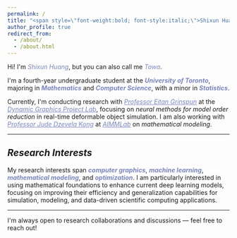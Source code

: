 ```yaml
---
permalink: /
title: "<span style=\"font-weight:bold; font-style:italic;\">Shixun Huang 黄诗迅</span>"
author_profile: true
redirect_from: 
  - /about/
  - /about.html
---
```

Hi! I'm <span style="color:#7A85C1;">*Shixun Huang*</span>, but you can also call me <span style="color:#7A85C1;">*Towa*</span>.  

I'm a fourth-year undergraduate student at the <span style="color:#7A85C1; font-weight:bold;">*University of Toronto*</span>, majoring in <span style="color:#7A85C1; font-weight:bold;">*Mathematics*</span> and <span style="color:#7A85C1; font-weight:bold;">*Computer Science*</span>, with a minor in <span style="color:#7A85C1; font-weight:bold;">*Statistics*</span>.

Currently, I'm conducting research with <a href="https://www.dgp.toronto.edu/~eitan/" style="color:#7A85C1;"><em>Professor Eitan Grinspun</em></a> at the <a href="https://www.dgp.toronto.edu/" style="color:#7A85C1;"><em>Dynamic Graphics Project Lab</em></a>, focusing on *neural methods for model order reduction* in real-time deformable object simulation. I am also working with <a href="https://www.mathematics.utoronto.ca/people/directories/all-faculty/jude-kong" style="color:#7A85C1;"><em>Professor Jude Dzevela Kong</em></a> at <a href="https://aimmlab.org/" style="color:#7A85C1;"><em>AIMMLab</em></a> on *mathematical modeling*.

---

## *Research Interests* 
My research interests span <span style="color:#7A85C1; font-weight:bold;">*computer graphics*</span>, <span style="color:#7A85C1; font-weight:bold;">*machine learning*</span>, <span style="color:#7A85C1; font-weight:bold;">*mathematical modeling*</span>, and <span style="color:#7A85C1; font-weight:bold;">*optimization*</span>. I am particularly interested in using mathematical foundations to enhance current deep learning models, focusing on improving their efficiency and generalization capabilities for simulation, modeling, and data-driven scientific computing applications.

---


I'm always open to research collaborations and discussions — feel free to reach out!
